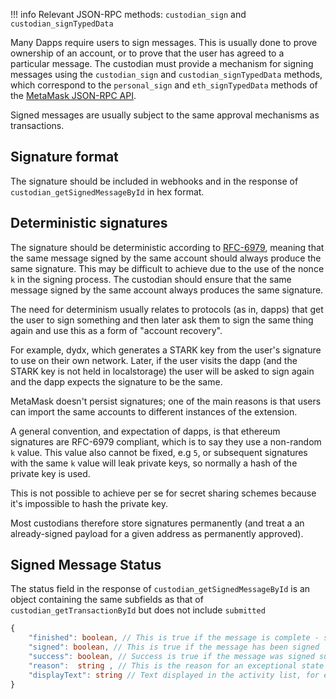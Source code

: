 !!!	info
		Relevant JSON-RPC methods: `custodian_sign` and `custodian_signTypedData`


Many Dapps require users to sign messages. This is usually done to prove ownership of an account, or to prove that the user has agreed to a particular message. The custodian must provide a mechanism for signing messages using the `custodian_sign` and `custodian_signTypedData` methods, which correspond to the `personal_sign` and `eth_signTypedData` methods of the [MetaMask JSON-RPC API](https://docs.metamask.io/guide/signing-data.html).

Signed messages are usually subject to the same approval mechanisms as transactions.

## Signature format

The signature should be included in webhooks and in the response of `custodian_getSignedMessageById` in hex format.

## Deterministic signatures

The signature should be deterministic according to [RFC-6979](https://datatracker.ietf.org/doc/html/rfc6979), meaning that the same message signed by the same account should always produce the same signature. This may be difficult to achieve due to the use of the nonce `k` in the signing process. The custodian should ensure that the same message signed by the same account always produces the same signature.

The need for determinism usually relates to protocols (as in, dapps) that get the user to sign something and then later ask them to sign the same thing again and use this as a form of "account recovery".

For example, dydx, which generates a STARK key from the user's signature to use on their own network. Later, if the user visits the dapp (and the STARK key is not held in localstorage) the user will be asked to sign again and the dapp expects the signature to be the same.

MetaMask doesn't persist signatures; one of the main reasons is that users can import the same accounts to different instances of the extension.

A general convention, and expectation of dapps, is that ethereum signatures are RFC-6979 compliant, which is to say they use a non-random `k` value. This value also cannot be fixed, e.g `5`, or subsequent signatures with the same `k` value will leak private keys, so normally a hash of the private key is used.

This is not possible to achieve per se for secret sharing schemes because it's impossible to hash the private key. 

Most custodians therefore store signatures permanently (and treat a an already-signed payload for a given address as permanently approved).

## Signed Message Status

The status field in the response of `custodian_getSignedMessageById` is an object containing the same subfields as that of `custodian_getTransactionById` but does not include `submitted`


```typescript  
{
    "finished": boolean, // This is true if the message is complete - successfully or otherwise
    "signed": boolean, // This is true if the message has been signed
    "success": boolean, // Success is true if the message was signed successfully
    "reason":  string , // This is the reason for an exceptional state (e.g. a failure), for example "Message was rejected by the approver"
    "displayText": string // Text displayed in the activity list, for example  "Rejected"
}
```